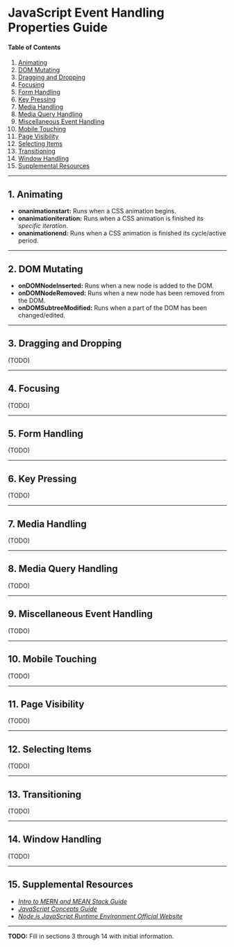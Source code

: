# JavaScript Event Handling Properties Guide
  
#### Table of Contents
  
1. [Animating](#animating)
2. [DOM Mutating](#dom-mutating)
3. [Dragging and Dropping](#dragging-and-dropping)
4. [Focusing](#focusing)
5. [Form Handling](#form-handling)
6. [Key Pressing](#key-pressing)
7. [Media Handling](#media-handling)
8. [Media Query Handling](#media-query-handling)
9. [Miscellaneous Event Handling](#miscellaneous-event-handling)
10. [Mobile Touching](#mobile-touching)
11. [Page Visibility](#page-visibility)
12. [Selecting Items](#selecting-items)
13. [Transitioning](#transitioning)
14. [Window Handling](#window-handling)
15. [Supplemental Resources](#supplemental)
  
<hr />

## 1. <a name="animating">Animating</a>

* **onanimationstart:** Runs when a CSS animation begins.
* **onanimationiteration:** Runs when a CSS animation is finished its *specific iteration*.
* **onanimationend:** Runs when a CSS animation is finished its cycle/active period.
  
<hr />
  
## 2. <a name="dom-mutating">DOM Mutating</a>
  
* **onDOMNodeInserted:** Runs when a new node is added to the DOM.  
* **onDOMNodeRemoved:** Runs when a new node has been removed from the DOM.  
* **onDOMSubtreeModified:** Runs when a part of the DOM has been changed/edited.  
  
<hr />
  
## 3. <a name="dragging-and-dropping">Dragging and Dropping</a>
  
(TODO)
  
<hr />

## 4. <a name="focusing">Focusing</a>

(TODO)

<hr />

## 5. <a name="form-handling">Form Handling</a>

(TODO)

<hr />

## 6. <a name="key-pressing">Key Pressing</a>

(TODO)

<hr />

## 7. <a name="media-handling">Media Handling</a>

(TODO)

<hr />

## 8. <a name="media-query-handling">Media Query Handling</a>

(TODO)

<hr />

## 9. <a name="miscellaneous-event-handling">Miscellaneous Event Handling</a>

(TODO)

<hr />

## 10. <a name="mobile-touching">Mobile Touching</a>

(TODO)

<hr />

## 11. <a name="page-visibility">Page Visibility</a>

(TODO)

<hr />

## 12. <a name="selecting-items">Selecting Items</a>

(TODO)

<hr />

## 13. <a name="transitioning">Transitioning</a>

(TODO)

<hr />

## 14. <a name="window-handling">Window Handling</a>

(TODO)

<hr />

## 15. <a name="supplemental">Supplemental Resources</a>

* *[Intro to MERN and MEAN Stack Guide](https://github.com/chaseofthejungle/intro-to-mern-and-mean-stack)*
* *[JavaScript Concepts Guide](https://github.com/chaseofthejungle/js-concepts-guide)*
* *[Node.js JavaScript Runtime Environment Official Website](https://nodejs.org/en)*
  
<hr />

**TODO:** Fill in sections 3 through 14 with initial information.
